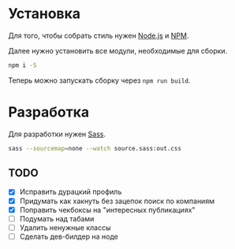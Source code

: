 # Установка
Для того, чтобы собрать стиль нужен [Node.js][node] и [NPM][npm].

Далее нужно установить все модули, необходимые для сборки.
```bash
npm i -S
```
Теперь можно запускать сборку через `npm run build`.

# Разработка
Для разработки нужен [Sass][sass].

```bash
sass --sourcemap=none --watch source.sass:out.css
```
[npm]: https://www.npmjs.com/get-npm
[sass]: http://sass-lang.com/install
[node]: http://nodejs.org/

## TODO
- [x] Исправить дурацкий профиль
- [x] Придумать как хакнуть без зацепок поиск по компаниям
- [x] Поправить чекбоксы на "интересных публикациях"
- [ ] Подумать над табами
- [ ] Удалить ненужные классы
- [ ] Сделать дев-билдер на ноде
